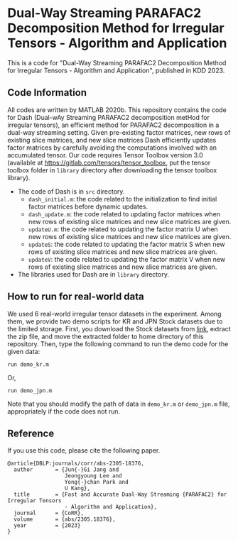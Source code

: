 # Dual-Way Streaming PARAFAC2 Decomposition Method for Irregular Tensors - Algorithm and Application
This is a code for "Dual-Way Streaming PARAFAC2 Decomposition Method for Irregular Tensors - Algorithm and Application", published in KDD 2023.

## Code Information
All codes are written by MATLAB 2020b.
This repository contains the code for Dash (Dual-wAy Streaming PARAFAC2 decomposition metHod for irregular tensors), an efficient method for PARAFAC2 decomposition in a dual-way streaming setting. Given pre-existing factor matrices, new rows of existing slice matrices, and new slice matrices Dash efficiently updates factor matrices by carefully avoiding the computations involved with an accumulated tensor.
Our code requires Tensor Toolbox version 3.0 (available at https://gitlab.com/tensors/tensor_toolbox, put the tensor toolbox folder in `library` directory after downloading the tensor toolbox library).

* The code of Dash is in `src` directory.
    * `dash_initial.m`: the code related to the initialization to find initial factor matrices before dynamic updates.
    * `dash_update.m`: the code related to updating factor matrices when new rows of existing slice matrices and new slice matrices are given.
    * `updateU.m`: the code related to updating the factor matrix U when new rows of existing slice matrices and new slice matrices are given.
    * `updateS`: the code related to updating the factor matrix S when new rows of existing slice matrices and new slice matrices are given.
    * `updateV`: the code related to updating the factor matrix V when new rows of existing slice matrices and new slice matrices are given.
* The libraries used for Dash are in `library` directory.


## How to run for real-world data
We used 6 real-world irregular tensor datasets in the experiment.
Among them, we provide two demo scripts for KR and JPN Stock datasets due to the limited storage.
First, you download the Stock datasets from [link](https://drive.google.com/file/d/1Fp2svqL_P8m3wDSRWC8IfqLim0dmaKsY/view?usp=share_link), extract the zip file, and move the extracted folder to home directory of this repository.
Then, type the following command to run the demo code for the given data:  
   
   `run demo_kr.m`

Or, 

   `run demo_jpn.m`

Note that you should modify the path of data in `demo_kr.m` or `demo_jpn.m` file, appropriately if the code does not run.

## Reference
If you use this code, please cite the following paper.
```
@article{DBLP:journals/corr/abs-2305-18376,
  author       = {Jun{-}Gi Jang and
                  Jeongyoung Lee and
                  Yong{-}chan Park and
                  U Kang},
  title        = {Fast and Accurate Dual-Way Streaming {PARAFAC2} for Irregular Tensors
                  - Algorithm and Application},
  journal      = {CoRR},
  volume       = {abs/2305.18376},
  year         = {2023}
}
```
